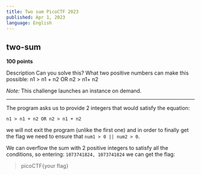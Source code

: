 ```yaml
---
title: Two sum PicoCTF 2023
published: Apr 1, 2023
language: English
---
```


## two-sum

**100 points**

Description
Can you solve this?
What two positive numbers can make this possible: n1 > n1 + n2 OR n2 > n1+ n2

_Note:_ This challenge launches an instance on demand.

---

The program asks us to provide 2 integers that would satisfy the equation:

`n1 > n1 + n2 OR n2 > n1 + n2 `

we will not exit the program (unlike the first one) and in order to finally get the flag we need to ensure that `num1 > 0 || num2 > 0`.

We can overflow the sum with 2 positive integers to satisfy all the conditions, so entering: `1073741824, 1073741824` we can get the flag:

> picoCTF{your flag}
